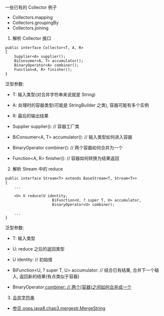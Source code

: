 一些已有的 Collector 例子
- Collectors.mapping
- Collectors.groupingBy
- Collectors.joining

1. 解析 Collector 接口

```
public interface Collector<T, A, R>
{
    Supplier<A> supplier();
    BiConsumer<A, T> accumulator();
    BinaryOperator<A> combiner();
    Function<A, R> finisher();
}
```

泛型参数:
- T: 输入类型(对合并字符串来说就是 String)
- A: 处理时的容器类型(可能是 StringBuilder 之类), 容器可能有多个实例
- R: 最后的输出结果

- Supplier<A> supplier():         // 容器工厂类
- BiConsumer<A, T> accumulator(): // 输入类型如何进入容器
- BinaryOperator<A> combiner():   // 两个容器如何合并为一个
- Function<A, R> finisher():      // 容器如何转换为结果返回

2. 解析 Stream 中的 reduce

```
public interface Stream<T> extends BaseStream<T, Stream<T>>
{
    ...

    <U> U reduce(U identity,
                     BiFunction<U, ? super T, U> accumulator,
                     BinaryOperator<U> combiner);

    ...
}
```

泛型参数:
- T: 输入类型
- U: reduce 之后的返回类型

- U identity:                                   // 初始值
- BiFunction<U, ? super T, U> accumulator:      // 结合已有结果, 合并下一个输入, 返回新的结果(有点类似于容器)
- BinaryOperator<U> combiner:                   // 两个(容器)之间如何合并成一个

3. 合并字符串

- 参见 oops.java8.chap3.mergestr.MergeString